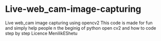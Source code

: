 # Live-web_cam-image-capturing
Live web_cam image capturing using opencv2
This code is made for fun and simply help people n the beginig of python open cv2 and how to code step by step
Licence MenilikEShetu
